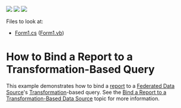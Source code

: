 <!-- default badges list -->
![](https://img.shields.io/endpoint?url=https://codecentral.devexpress.com/api/v1/VersionRange/294411225/20.2.3%2B)
[![](https://img.shields.io/badge/Open_in_DevExpress_Support_Center-FF7200?style=flat-square&logo=DevExpress&logoColor=white)](https://supportcenter.devexpress.com/ticket/details/T992926)
[![](https://img.shields.io/badge/📖_How_to_use_DevExpress_Examples-e9f6fc?style=flat-square)](https://docs.devexpress.com/GeneralInformation/403183)
<!-- default badges end -->
Files to look at:

* [Form1.cs](./CS/Form1.cs) ([Form1.vb](./VB/Form1.vb))

# How to Bind a Report to a Transformation-Based Query

This example demonstrates how to bind a [report](https://docs.devexpress.com/XtraReports/2162?v=20.2) to a [Federated Data Source](https://docs.devexpress.com/XtraReports/400917?v=20.2)'s [Transformation](https://docs.devexpress.com/XtraReports/401985?v=20.2)-based query. See the [Bind a Report to a Transformation-Based Data Source](https://docs.devexpress.com/XtraReports/402101?v=20.2) topic for more information.
